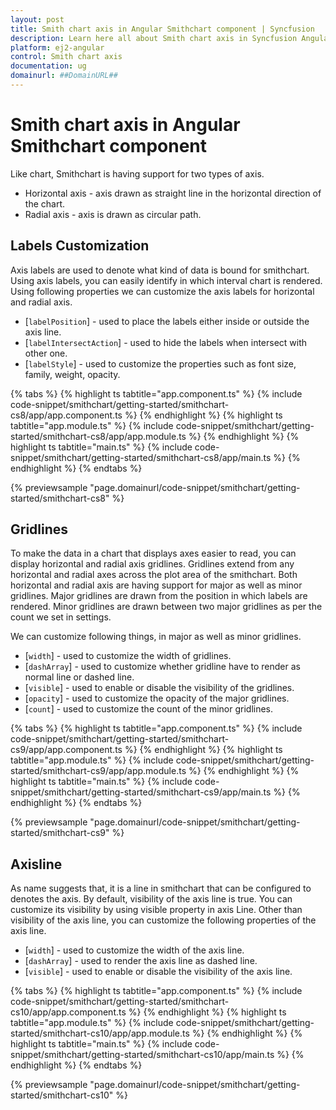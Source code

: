 ```yaml
---
layout: post
title: Smith chart axis in Angular Smithchart component | Syncfusion
description: Learn here all about Smith chart axis in Syncfusion Angular Smithchart component of Syncfusion Essential JS 2 and more.
platform: ej2-angular
control: Smith chart axis 
documentation: ug
domainurl: ##DomainURL##
---
```


# Smith chart axis in Angular Smithchart component

Like chart, Smithchart is having support for two types of axis.
* Horizontal axis - axis drawn as straight line in the horizontal direction of the chart.
* Radial axis - axis is drawn as circular path.

## Labels Customization

Axis labels are used to denote what kind of data is bound for smithchart. Using axis labels, you can easily identify in which interval chart is rendered. Using following properties we can customize the axis labels for horizontal and radial axis.

* [`labelPosition`] - used to place the labels either inside or outside the axis line.
* [`labelIntersectAction`] - used to hide the labels when intersect with other one.
* [`labelStyle`] - used to customize the properties such as font size, family, weight, opacity.

{% tabs %}
{% highlight ts tabtitle="app.component.ts" %}
{% include code-snippet/smithchart/getting-started/smithchart-cs8/app/app.component.ts %}
{% endhighlight %}
{% highlight ts tabtitle="app.module.ts" %}
{% include code-snippet/smithchart/getting-started/smithchart-cs8/app/app.module.ts %}
{% endhighlight %}
{% highlight ts tabtitle="main.ts" %}
{% include code-snippet/smithchart/getting-started/smithchart-cs8/app/main.ts %}
{% endhighlight %}
{% endtabs %}
  
{% previewsample "page.domainurl/code-snippet/smithchart/getting-started/smithchart-cs8" %}

## Gridlines

To make the data in a chart that displays axes easier to read, you can display horizontal and radial axis gridlines. Gridlines extend from any horizontal and radial axes across the plot area of the smithchart.
Both horizontal and radial axis are having support for major as well as minor gridlines. Major gridlines are drawn from the position in which labels are rendered. Minor gridlines are drawn between two major gridlines as per the count we set in settings.

We can customize following things, in major as well as minor gridlines.

* [`width`] - used to customize the width of gridlines.
* [`dashArray`] - used to customize whether gridline have to render as normal line or dashed line.
* [`visible`] - used to enable or disable the visibility of the gridlines.
* [`opacity`] - used to customize the opacity of the major gridlines.
* [`count`] - used to customize the count of the minor gridlines.

{% tabs %}
{% highlight ts tabtitle="app.component.ts" %}
{% include code-snippet/smithchart/getting-started/smithchart-cs9/app/app.component.ts %}
{% endhighlight %}
{% highlight ts tabtitle="app.module.ts" %}
{% include code-snippet/smithchart/getting-started/smithchart-cs9/app/app.module.ts %}
{% endhighlight %}
{% highlight ts tabtitle="main.ts" %}
{% include code-snippet/smithchart/getting-started/smithchart-cs9/app/main.ts %}
{% endhighlight %}
{% endtabs %}
  
{% previewsample "page.domainurl/code-snippet/smithchart/getting-started/smithchart-cs9" %}

## Axisline

As name suggests that, it is a line in smithchart that can be configured to denotes the axis. By default, visibility of the axis line is true. You can customize its visibility by using visible property in axis Line. Other than visibility of the axis line, you can customize the following properties of the axis line.

* [`width`] - used to customize the width of the axis line.
* [`dashArray`] - used to render the axis line as dashed line.
* [`visible`] - used to enable or disable the visibility of the axis line.

{% tabs %}
{% highlight ts tabtitle="app.component.ts" %}
{% include code-snippet/smithchart/getting-started/smithchart-cs10/app/app.component.ts %}
{% endhighlight %}
{% highlight ts tabtitle="app.module.ts" %}
{% include code-snippet/smithchart/getting-started/smithchart-cs10/app/app.module.ts %}
{% endhighlight %}
{% highlight ts tabtitle="main.ts" %}
{% include code-snippet/smithchart/getting-started/smithchart-cs10/app/main.ts %}
{% endhighlight %}
{% endtabs %}
  
{% previewsample "page.domainurl/code-snippet/smithchart/getting-started/smithchart-cs10" %}
